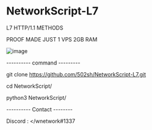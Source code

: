 # NetworkScript-L7

L7 HTTP/1.1 METHODS 

PROOF MADE JUST 1 VPS 2GB RAM 

![image](https://github.com/502sh/NetworkScript-L7/assets/121850416/14097485-bdc8-40ce-81ec-2e8c76bd960c)

---------- command ---------

git clone https://github.com/502sh/NetworkScript-L7.git

cd NetworkScript/

python3 NetworkScript/

---------- Contact --------

Discord : </wnetwork#1337
